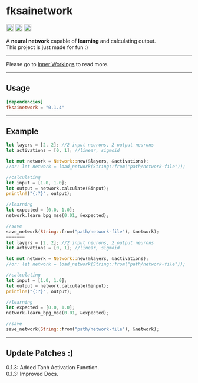 **<h1>fksainetwork</h1>**

[<img alt="github" src="https://img.shields.io/badge/github-Felix1G/fksainetwork-8da0cb?style=for-the-badge&labelColor=555555&logo=github" height="20">](https://github.com/Felix1G/fksainetwork)
[<img alt="crates.io" src="https://img.shields.io/crates/v/fksainetwork.svg?style=for-the-badge&color=fc8d62&logo=rust" height="20">](https://crates.io/crates/fksainetwork)
[<img alt="docs.rs" src="https://img.shields.io/badge/docs.rs-fksainetwork-66c2a5?style=for-the-badge&labelColor=555555&logo=docs.rs" height="20">](https://docs.rs/fksainetwork)


A **neural network** capable of **learning** and calculating output.<br/>
This project is just made for fun :)<br/>

---
Please go to [Inner Workings](https://github.com/Felix1G/fksainetwork/blob/main/INNERWORKINGS.md) to read more.

---
Usage
---
``````toml
[dependencies]
fksainetwork = "0.1.4"
``````

---
Example
---
``````rust
let layers = [2, 2]; //2 input neurons, 2 output neurons
let activations = [0, 1]; //linear, sigmoid

let mut network = Network::new(&layers, &activations);
//or: let network = load_network(String::from("path/network-file"));

//calculating
let input = [1.0, 1.0];
let output = network.calculate(&input);
println!("{:?}", output);

//learning
let expected = [0.0, 1.0];
network.learn_bpg_mse(0.01, &expected);

//save
save_network(String::from("path/network-file"), &network);
=======
let layers = [2, 2]; //2 input neurons, 2 output neurons
let activations = [0, 1]; //linear, sigmoid

let mut network = Network::new(&layers, &activations);
//or: let network = load_network(String::from("path/network-file"));

//calculating
let input = [1.0, 1.0];
let output = network.calculate(&input);
println!("{:?}", output);

//learning
let expected = [0.0, 1.0];
network.learn_bpg_mse(0.01, &expected);

//save
save_network(String::from("path/network-file"), &network);
``````
---
Update Patches :)
---
0.1.3: Added Tanh Activation Function.<br/>
0.1.3: Improved Docs.<br/>

